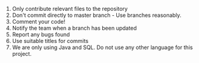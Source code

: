 1. Only contribute relevant files to the repository
2. Don't commit directly to master branch - Use branches reasonably.
3. Comment your code!
4. Notify the team when a branch has been updated
5. Report any bugs found
6. Use suitable titles for commits
7. We are only using Java and SQL. Do not use any other language for this project.
